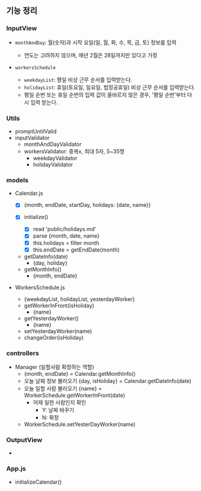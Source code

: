 ## 기능 정리

### InputView

- `monthAndDay`: 월(숫자)과 시작 요일(일, 월, 화, 수, 목, 금, 토) 정보를 입력

  - 연도는 고려하지 않으며, 매년 2월은 28일까지만 있다고 가정

- `workersSchedule`
  - `weekdayList`: 평일 비상 근무 순서를 입력받는다.
  - `holidayList`: 휴일(토요일, 일요일, 법정공휴일) 비상 근무 순서를 입력받는다.
  - 평일 순번 또는 휴일 순번의 입력 값이 올바르지 않은 경우, '평일 순번'부터 다시 입력 받는다.

### Utils

- promptUntilValid
- inputValidator
  - monthAndDayValidator
  - workersValidator: 중복x, 최대 5자, 5~35명
    - weekdayValidator
    - holidayValidator

### models

- Calendar.js

  - [x] {month, endDate, startDay, holidays: {date, name}}
  - [x] initialize()

    - [x] read 'public/holidays.md'
    - [x] parse {month, date, name}
    - [x] this.holidays = filter month
    - [x] this.endDate = getEndDate(month)

  - getDateInfo(date)
    - {day, holiday}
  - getMonthInfo()
    - {month, endDate}

- WorkersSchedule.js
  - {weekdayList, holidayList, yesterdayWorker}
  - getWorkerInFront(isHoliday)
    - {name}
  - getYesterdayWorker()
    - {name}
  - setYesterdayWorker(name)
  - changeOrder(isHoliday)

### controllers

- Manager (일할사람 확정하는 역할)
  - {month, endDate} = Calendar.getMonthInfo()
  - 오늘 날짜 정보 불러오기 {day, isHoliday} = Calendar.getDateInfo(date)
  - 오늘 일할 사람 불러오기 {name} = WorkerSchedule.getWorkerInFront(date)
    - 어제 일한 사람인지 확인
      - Y: 날짜 바꾸기
      - N: 확정
  - WorkerSchedule.setYesterDayWorker(name)

### OutputView

-

### App.js

- initializeCalendar()
